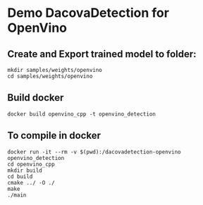 # Demo DacovaDetection for OpenVino

## Create and Export trained model to folder:
```
mkdir samples/weights/openvino
cd samples/weights/openvino
```
## Build docker
```
docker build openvino_cpp -t openvino_detection
```
## To compile in docker
```
docker run -it --rm -v $(pwd):/dacovadetection-openvino openvino_detection
cd openvino_cpp
mkdir build 
cd build
cmake ../ -O ./
make 
./main
```

